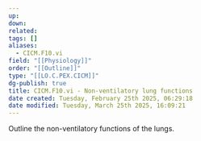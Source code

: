 ```yaml
---
up: 
down: 
related: 
tags: []
aliases:
  - CICM.F10.vi
field: "[[Physiology]]"
order: "[[Outline]]"
type: "[[LO.C.PEX.CICM]]"
dg-publish: true
title: CICM.F10.vi - Non-ventilatory lung functions
date created: Tuesday, February 25th 2025, 06:29:18
date modified: Tuesday, March 25th 2025, 16:09:21
---
```


Outline the non-ventilatory functions of the lungs.
